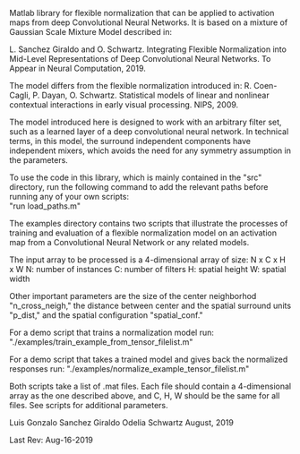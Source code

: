Matlab library for flexible normalization that can be applied to
activation maps from deep Convolutional Neural Networks. It is based
on a mixture of Gaussian Scale Mixture Model described in:

L. Sanchez Giraldo and O. Schwartz. Integrating Flexible Normalization
into Mid-Level Representations of Deep Convolutional Neural Networks.
To Appear in Neural Computation, 2019.

The model differs from the flexible normalization introduced in: 
R. Coen-Cagli, P. Dayan, O. Schwartz. Statistical models of linear and
nonlinear contextual interactions in early visual processing. NIPS, 2009.

The model introduced here is designed to work with an arbitrary filter set, 
such as a learned layer of a deep convolutional neural network. In technical 
terms, in this model, the surround independent components have independent
mixers, which avoids the need for any symmetry assumption in the
parameters.

To use the code in this library, which is mainly contained in the "src"
directory, run the following command to add the relevant paths before
running any of your own scripts:  
"run load_paths.m"


The examples directory contains two scripts that illustrate the processes
of training and evaluation of a flexible normalization model on an
activation map from a Convolutional Neural Network or any related models.

The input array to be processed is a 4-dimensional array of size:
    	  	      N x C x H x W
N: number of instances
C: number of filters
H: spatial height
W: spatial width

Other important parameters are the size of the center neighborhod "n_cross_neigh,"
the distance between center and the spatial surround units "p_dist," and the spatial
configuration "spatial_conf."

For a demo script that trains a normalization model run:
"./examples/train_example_from_tensor_filelist.m"  


For a demo script that takes a trained model and gives back the normalized responses run:
"./examples/normalize_example_tensor_filelist.m"  


Both scripts take a list of .mat files. Each file should contain a 4-dimensional
array as the one described above, and C, H, W should be the same for all files.
See scripts for additional parameters.

Luis Gonzalo Sanchez Giraldo
Odelia Schwartz 
August, 2019

Last Rev: Aug-16-2019
